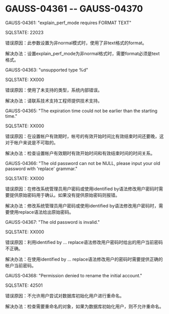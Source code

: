 # GAUSS-04361 -- GAUSS-04370<a name="ZH-CN_TOPIC_0302073468"></a>

GAUSS-04361: "explain\_perf\_mode requires FORMAT TEXT"

SQLSTATE: 22023

错误原因：此参数设置为非normal模式时，使用了非text格式的format。

解决办法：设置explain\_perf\_mode为非normal格式时，需要format必须是text格式。

GAUSS-04363: "unsupported type %d"

SQLSTATE: XX000

错误原因：使用了未支持的类型，系统内部错误。

解决办法：请联系技术支持工程师提供技术支持。

GAUSS-04365: "The expiration time could not be earlier than the starting time."

SQLSTATE: XX000

错误原因：在设置帐户有效期时，帐号的有效开始时间比有效结束时间还要晚，这对于帐户来说是不可取的。

解决办法：检查设置帐户有效期时有效开始时间和有效结束时间的时间关系。

GAUSS-04366: "The old password can not be NULL, please input your old password with 'replace' grammar."

SQLSTATE: XX000

错误原因：在修改系统管理员用户密码或使用identified by语法修改用户密码时需要提供原始密码用于确认。如果没有提供原始密码则报错。

解决办法：修改系统管理员用户密码或使用identified by语法修改用户密码时，需要使用replace语法给出原始密码。

GAUSS-04367: "The old password is invalid."

SQLSTATE: XX000

错误原因：利用identified by … replace语法修改用户密码时给出的用户当前密码不正确。

解决办法：在使用identified by … replace语法修改用户的密码时需要提供正确的帐户当前密码。

GAUSS-04368: "Permission denied to rename the initial account."

SQLSTATE: 42501

错误原因：不允许用户尝试对数据库初始化用户进行重命名。

解决办法：检查需要重命名的对象，如果为数据库初始化用户，则不允许重命名。

